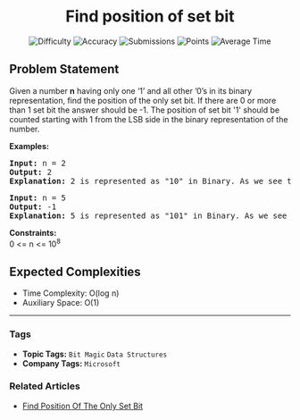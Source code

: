 <h1 align="center">Find position of set bit</h1>

<p align="center">
  <img alt="Difficulty" title="Difficulty" src="https://custom-icon-badges.demolab.com/badge/Difficulty: Basic-1F222E?style=for-the-badge&logoColor=white&logo=fire"/>
  <img alt="Accuracy" title="Accuracy" src="https://custom-icon-badges.demolab.com/badge/Accuracy: 49.62%25-1F222E?style=for-the-badge&logoColor=white&logo=target"/>
  <img alt="Submissions" title="Submissions" src="https://custom-icon-badges.demolab.com/badge/Submissions: 74K+-1F222E?style=for-the-badge&logoColor=white&logo=repo"/>
  <img alt="Points" title="Points" src="https://custom-icon-badges.demolab.com/badge/Points: 1-1F222E?style=for-the-badge&logoColor=white&logo=award"/>
  <img alt="Average Time" title="Average Time" src="https://custom-icon-badges.demolab.com/badge/Average%20Time: N/A-1F222E?style=for-the-badge&logoColor=white&logo=clock"/>
</p>

## Problem Statement

Given a number <b>n</b> having only one ‘1’ and all other ’0’s in its binary representation, find the position of the only set bit. If there are 0 or more than 1 set bit the answer should be -1. The position of set bit '1' should be counted starting with 1 from the LSB side in the binary representation of the number.

<b>Examples:</b>

<pre><b>Input:</b> n =<b> </b>2
<b>Output: </b>2
<b>Explanation: </b>2 is represented as "10" in Binary. As we see there's only one set bit and it's in position 2.<br></pre>

<pre><b>Input:</b><b> </b>n =<b> </b>5
<b>Output: </b>-1
<b>Explanation: </b>5 is represented as "101" in Binary. As we see there's two set bits and thus the output -1.
</pre>

<b>Constraints:</b><br>0 <= n <= 10<sup>8</sup>

## Expected Complexities
- Time Complexity: O(log n)
- Auxiliary Space: O(1)

<hr>

### Tags
- **Topic Tags:** `Bit Magic` `Data Structures`
- **Company Tags:** `Microsoft`

### Related Articles
- [Find Position Of The Only Set Bit](https://www.geeksforgeeks.org/find-position-of-the-only-set-bit/)
